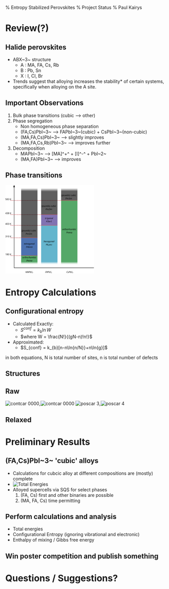 % Entropy Stabilized Perovskites
% Project Status
% Paul Kairys

# Review(?)

## Halide perovskites

-  ABX~3~ structure
    -  A : MA, FA, Cs, Rb
    -  B : Pb, Sn
    -  X : I, Cl, Br
-  Trends suggest that alloying increases the stability\* of certain systems, specifically when alloying on the A site. 

## Important Observations

1.  Bulk phase transitions (cubic --> other)
2.  Phase segregation
    -  Non homogeneous phase separation
    -  (FA,Cs)PbI~3~ --> FAPbI~3~(cubic) + CsPbI~3~(non-cubic)
    -  (MA,FA,Cs)PbI~3~ --> slightly improves
    -  (MA,FA,Cs,Rb)PbI~3~ --> improves further
3.  Decomposition
    -  MAPbI~3~ --> [MA]^+^ + [I]^-^ + PbI~2~
    -  (MA,FA)PbI~3~ --> improves 

## Phase transitions

<img src="../images/Perovskite phases.svg" height=55% width=55% style="background:none; border:none; box-shadow:none;">

# Entropy Calculations

## Configurational entropy

- Calculated Exactly:
    - $S^{conf} = k_{b} \ln{W}$
    - $where W = \frac{N!}{(gN-n)!n!}$
- Approximated:
    - $S_{conf} = k_{b}[n-n\ln{n/N}}+n\ln{g}]$

in both equations, N is total number of sites, n is total number of defects


## Structures

## Raw

![contcar 0000](../images/CONTCAR_0000.png),![contcar 0000](../images/CONTCAR_0000.png)
![poscar 3](../images/POSCAR-0667.png),![poscar 4](../images/POSCAR-0750.png)

## Relaxed



# Preliminary Results

## (FA,Cs)PbI~3~ 'cubic' alloys

-  Calculations for cubcic alloy at different compositions are (mostly) complete
- ![Total Energies](../images/total_energies.png)
-  Alloyed supercells via SQS for select phases
    1. (FA, Cs) first and other binaries are possible
    2. (MA, FA, Cs) time permitting

## Perform calculations and analysis

-  Total energies
-  Configurational Entropy (ignoring vibrational and electronic)
-  Enthalpy of mixing / Gibbs free energy

## Win poster competition and publish something

# Questions / Suggestions?

